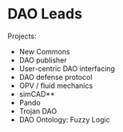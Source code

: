 # DAO Leads

Projects:

* New Commons
* DAO publisher
* User-centric DAO interfacing
* DAO defense protocol
* OPV / fluid mechanics
* simCAD\*\*
* Pando
* Trojan DAO
* DAO Ontology: Fuzzy Logic

